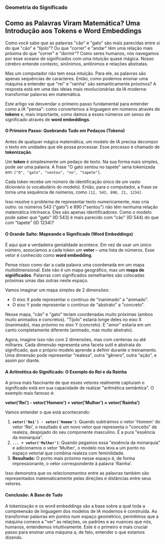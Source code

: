 ### **Geometria do Significado**

## Como as Palavras Viram Matemática? Uma Introdução aos Tokens e Word Embeddings

Como você sabe que as palavras "cão" e "gato" são mais parecidas entre si do que "cão" e "tijolo"? Ou que "correr" e "andar" têm uma relação mais próxima do que "correr" e "dormir"? Como seres humanos, nós navegamos por esse oceano de significados com uma intuição quase mágica. Nosso cérebro entende contexto, sinônimos, antônimos e relações abstratas.

Mas um computador não tem essa intuição. Para ele, as palavras são apenas sequências de caracteres. Então, como podemos ensinar uma máquina a entender que "rei" e "rainha" são semanticamente próximos? A resposta está em uma das ideias mais revolucionárias da IA moderna: transformar palavras em matemática.

Este artigo vai desvendar o primeiro passo fundamental para entender como a IA "pensa": como convertemos a linguagem em números através de **tokens** e, mais importante, como damos a esses números um senso de significado através de **word embeddings**.

#### O Primeiro Passo: Quebrando Tudo em Pedaços (Tokens)

Antes de qualquer mágica matemática, um modelo de IA precisa decompor o texto em unidades que ele possa processar. Esse processo é chamado de **tokenização**.

Um **token** é simplesmente um pedaço de texto. Na sua forma mais simples, pode ser uma palavra. A frase "O gato sentou no tapete" seria tokenizada em: `["O", "gato", "sentou", "no", "tapete"]`.

Cada token recebe um número de identificação único de um vasto dicionário (o vocabulário do modelo). Então, para o computador, a frase se torna uma sequência de números, como `[12, 543, 890, 21, 1234]`.

Isso resolve o problema de representar texto numericamente, mas cria outro: os números 543 ("gato") e 890 ("sentou") não têm nenhuma relação matemática intrínseca. Eles são apenas identificadores. Como o modelo pode saber que "gato" (ID 543) é mais parecido com "cão" (ID 544) do que com "tapete" (ID 1234)?

#### O Grande Salto: Mapeando o Significado (Word Embeddings)

É aqui que a verdadeira genialidade acontece. Em vez de usar um único número, associamos a cada token um **vetor** – uma lista de números. Esse vetor é conhecido como **word embedding**.

Pense nisso como dar a cada palavra uma coordenada em um mapa multidimensional. Este não é um mapa geográfico, mas um **mapa de significados**. Palavras com significados semelhantes são colocadas próximas umas das outras neste espaço.

Vamos imaginar um mapa simples de 2 dimensões:
*   O eixo X pode representar o contínuo de "inanimado" a "animado".
*   O eixo Y pode representar o contínuo de "abstrato" a "concreto".

Nesse mapa, "cão" e "gato" teriam coordenadas muito próximas (ambos muito animados e concretos). "Tijolo" estaria longe deles no eixo X (inanimado), mas próximo no eixo Y (concreto). E "amor" estaria em um canto completamente diferente (animado, mas muito abstrato).

Agora, imagine isso não com 2 dimensões, mas com centenas ou até milhares. Cada dimensão representa uma faceta sutil e abstrata do significado, que o próprio modelo aprende a definir durante o treinamento. Uma dimensão pode representar "realeza", outra "gênero", outra "ação", e assim por diante.

#### A Aritmética do Significado: O Exemplo do Rei e da Rainha

A prova mais fascinante de que esses vetores realmente capturam o significado está em sua capacidade de realizar "aritmética semântica". O exemplo mais famoso é:

**vetor('Rei') - vetor('Homem') + vetor('Mulher') ≈ vetor('Rainha')**

Vamos entender o que está acontecendo:
1.  **`vetor('Rei') - vetor('Homem')`**: Quando subtraímos o vetor 'Homem' do vetor 'Rei', o resultado é um novo vetor que representa o "conceito" de realeza, despojado do seu componente masculino. É a pura "essência da monarquia".
2.  **`... + vetor('Mulher')`**: Quando pegamos essa "essência da monarquia" e adicionamos o vetor 'Mulher', o modelo nos leva a um ponto no espaço vetorial que combina realeza com feminilidade.
3.  **Resultado:** O ponto mais próximo nesse espaço é, de forma impressionante, o vetor correspondente à palavra 'Rainha'.

Isso demonstra que os *relacionamentos* entre as palavras também são representados matematicamente pelas direções e distâncias entre seus vetores.

#### Conclusão: A Base de Tudo

A tokenização e os word embeddings são a base sobre a qual toda a compreensão de linguagem dos modelos de IA modernos é construída. Ao transformar palavras em pontos num espaço geométrico, permitimos que a máquina comece a "ver" as relações, os padrões e as nuances que nós, humanos, entendemos intuitivamente. Este é o primeiro e mais crucial passo para ensinar uma máquina a, de fato, entender o que estamos dizendo.